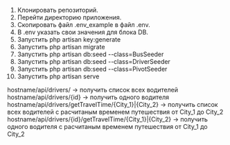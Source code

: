 1. Клонировать репозиторий.
2. Перейти директорию приложения.
3. Скопировать файл .env_example в файл .env.
4. В .env указать свои значения для блока DB.
5. Запустить php artisan key:generate
6. Запустить php artisan migrate
7. Запустить php artisan db:seed --class=BusSeeder
8. Запустить php artisan db:seed --class=DriverSeeder
9. Запустить php artisan db:seed --class=PivotSeeder
10. Запустить php artisan serve

hostname/api/drivers/ -> получить список всех водителей
hostname/api/drivers/{id} -> получить одного водителя
hostname/api/drivers/getTravelTime/{City_1}|{City_2} -> получить список всех водителей с расчитаным временем путешествия от City_1 до City_2
hostname/api/drivers/{id}/getTravelTime/{City_1}|{City_2} -> получить одного водителя с расчитаным временем путешествия от City_1 до City_2
